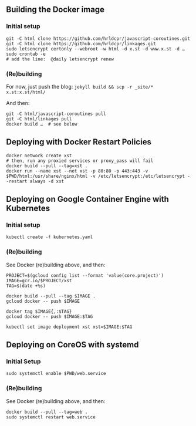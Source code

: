 
## Building the Docker image

### Initial setup

    git -C html clone https://github.com/hrldcpr/javascript-coroutines.git
    git -C html clone https://github.com/hrldcpr/linkages.git
    sudo letsencrypt certonly --webroot -w html -d x.st -d www.x.st -d …
    sudo crontab -e
    # add the line:  @daily letsencrypt renew

### (Re)building

For now, just push the blog: `jekyll build && scp -r _site/* x.st:x.st/html/`

And then:

    git -C html/javascript-coroutines pull
    git -C html/linkages pull
    docker build …  # see below


## Deploying with Docker Restart Policies

    docker network create xst
    # then, run any proxied services or proxy_pass will fail
    docker build --pull --tag=xst .
    docker run --name xst --net xst -p 80:80 -p 443:443 -v $PWD/html:/usr/share/nginx/html -v /etc/letsencrypt:/etc/letsencrypt --restart always -d xst


## Deploying on Google Container Engine with Kubernetes

### Initial setup

    kubectl create -f kubernetes.yaml

### (Re)building

See Docker (re)building above, and then:

    PROJECT=$(gcloud config list --format 'value(core.project)')
    IMAGE=gcr.io/$PROJECT/xst
    TAG=$(date +%s)

    docker build --pull --tag $IMAGE .
    gcloud docker -- push $IMAGE

    docker tag $IMAGE{,:$TAG}
    gcloud docker -- push $IMAGE:$TAG

    kubectl set image deployment xst xst=$IMAGE:$TAG


## Deploying on CoreOS with systemd

### Initial Setup

    sudo systemctl enable $PWD/web.service

### (Re)building

See Docker (re)building above, and then:

    docker build --pull --tag=web .
    sudo systemctl restart web.service
